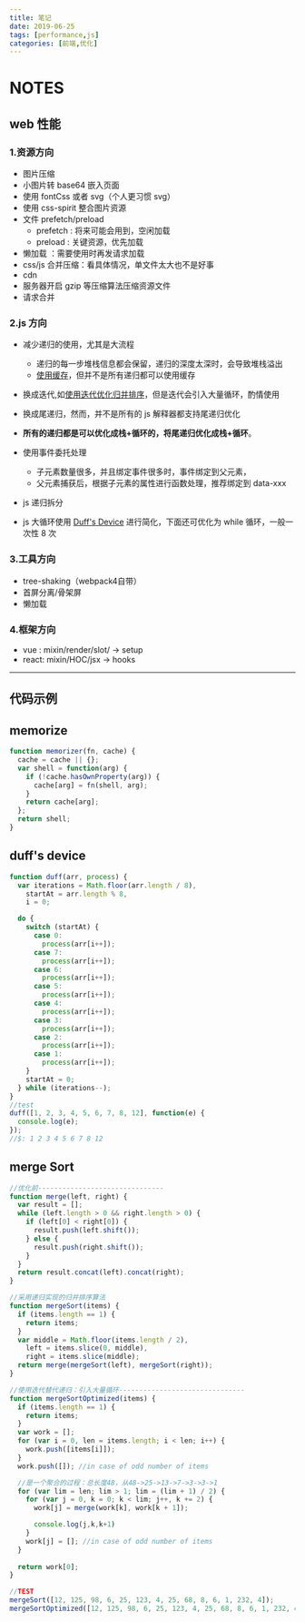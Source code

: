 ```yaml
---
title: 笔记
date: 2019-06-25
tags: [performance,js]
categories: [前端,优化]
---
```

# NOTES

## web 性能

<!--more-->

### 1.资源方向

- 图片压缩
- 小图片转 base64 嵌入页面
- 使用 fontCss 或者 svg（个人更习惯 svg）
- 使用 css-spirit 整合图片资源
- 文件 prefetch/preload
  - prefetch : 将来可能会用到，空闲加载
  - preload : 关键资源，优先加载
- 懒加载 ：需要使用时再发请求加载
- css/js 合并压缩：看具体情况，单文件太大也不是好事
- cdn
- 服务器开启 gzip 等压缩算法压缩资源文件
- 请求合并

### 2.js 方向

- 减少递归的使用，尤其是大流程
  - 递归的每一步堆栈信息都会保留，递归的深度太深时，会导致堆栈溢出
  - [使用缓存](#memorize)，但并不是所有递归都可以使用缓存
- 换成迭代,如[使用迭代优化归并排序](#merge)，但是迭代会引入大量循环，酌情使用
- 换成尾递归，然而，并不是所有的 js 解释器都支持尾递归优化
- **所有的递归都是可以优化成栈+循环的，将尾递归优化成栈+循环**。

- 使用事件委托处理
  - 子元素数量很多，并且绑定事件很多时，事件绑定到父元素，
  - 父元素捕获后，根据子元素的属性进行函数处理，推荐绑定到 data-xxx
- js 递归拆分
- js 大循环使用 [Duff's Device](#duff) 进行简化，下面还可优化为 while 循环，一般一次性 8 次

### 3.工具方向
  - tree-shaking（webpack4自带）
  - 首屏分离/骨架屏
  - 懒加载

### 4.框架方向
  - vue : mixin/render/slot/  ->  setup
  - react: mixin/HOC/jsx      ->  hooks






































---

## 代码示例

<h2 id='memorize'>memorize</h2>

```js
function memorizer(fn, cache) {
  cache = cache || {};
  var shell = function(arg) {
    if (!cache.hasOwnProperty(arg)) {
      cache[arg] = fn(shell, arg);
    }
    return cache[arg];
  };
  return shell;
}
```

<h2 id='duff'>duff's device</h2>

```js
function duff(arr, process) {
  var iterations = Math.floor(arr.length / 8),
    startAt = arr.length % 8,
    i = 0;

  do {
    switch (startAt) {
      case 0:
        process(arr[i++]);
      case 7:
        process(arr[i++]);
      case 6:
        process(arr[i++]);
      case 5:
        process(arr[i++]);
      case 4:
        process(arr[i++]);
      case 3:
        process(arr[i++]);
      case 2:
        process(arr[i++]);
      case 1:
        process(arr[i++]);
    }
    startAt = 0;
  } while (iterations--);
}
//test
duff([1, 2, 3, 4, 5, 6, 7, 8, 12], function(e) {
  console.log(e);
});
//$: 1 2 3 4 5 6 7 8 12
```

<h2 id='merge'>merge Sort</h2>

```js
//优化前-------------------------------
function merge(left, right) {
  var result = [];
  while (left.length > 0 && right.length > 0) {
    if (left[0] < right[0]) {
      result.push(left.shift());
    } else {
      result.push(right.shift());
    }
  }
  return result.concat(left).concat(right);
}

//采用递归实现的归并排序算法
function mergeSort(items) {
  if (items.length == 1) {
    return items;
  }
  var middle = Math.floor(items.length / 2),
    left = items.slice(0, middle),
    right = items.slice(middle);
  return merge(mergeSort(left), mergeSort(right));
}

//使用迭代替代递归：引入大量循环-------------------------------
function mergeSortOptimized(items) {
  if (items.length == 1) {
    return items;
  }
  var work = [];
  for (var i = 0, len = items.length; i < len; i++) {
    work.push([items[i]]);
  }
  work.push([]); //in case of odd number of items

  //是一个聚合的过程：总长度48，从48->25->13->7->3->3->1
  for (var lim = len; lim > 1; lim = (lim + 1) / 2) {
    for (var j = 0, k = 0; k < lim; j++, k += 2) {
      work[j] = merge(work[k], work[k + 1]);

      console.log(j,k,k+1)
    }
    work[j] = []; //in case of odd number of items
  }
  
  return work[0];
}

//TEST
mergeSort([12, 125, 98, 6, 25, 123, 4, 25, 68, 8, 6, 1, 232, 4]);
mergeSortOptimized([12, 125, 98, 6, 25, 123, 4, 25, 68, 8, 6, 1, 232, 4]);
```
